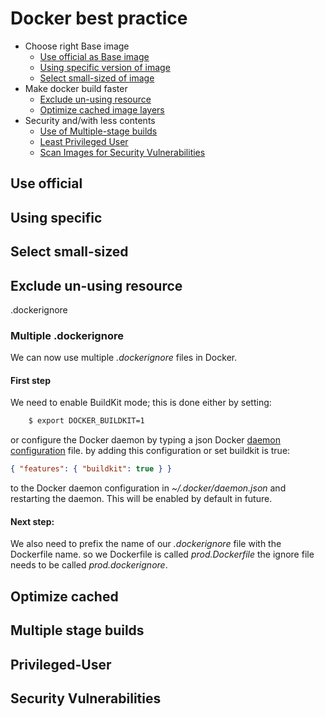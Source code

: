 # Docker best practice
- Choose right Base image
    - [Use official as Base image](#use-official)
    - [Using specific version of image](#using-specific)
    - [Select small-sized of image](#select-small-sized)
- Make docker build faster
    - [Exclude un-using resource](#exclude-un-using-resource)
    - [Optimize cached image layers](#optimize-cached)
- Security and/with less contents
    - [Use of Multiple-stage builds](#multiple-stage-builds)
    - [Least Privileged User](#privileged-User)
    - [Scan Images for Security Vulnerabilities](#security-vulnerabilities)
## Use official
## Using specific
## Select small-sized

## Exclude un-using resource
.dockerignore
### Multiple .dockerignore
We can now use multiple *.dockerignore* files in Docker.
#### First step
We need to enable BuildKit mode; this is done either by setting:

```sh
    $ export DOCKER_BUILDKIT=1
```
or configure the Docker daemon by typing a json Docker [daemon configuration](https://docs.docker.com/engine/reference/commandline/dockerd/) file. by adding this configuration or set buildkit is true:
```json
{ "features": { "buildkit": true } }
```
to the Docker daemon configuration in *~/.docker/daemon.json* and restarting the daemon. This will be enabled by default in future.

#### Next step:
We also need to prefix the name of our *.dockerignore* file with the Dockerfile name. so we Dockerfile is called *prod.Dockerfile* the ignore file needs to be called *prod.dockerignore*.

## Optimize cached
## Multiple stage builds
## Privileged-User
## Security Vulnerabilities
